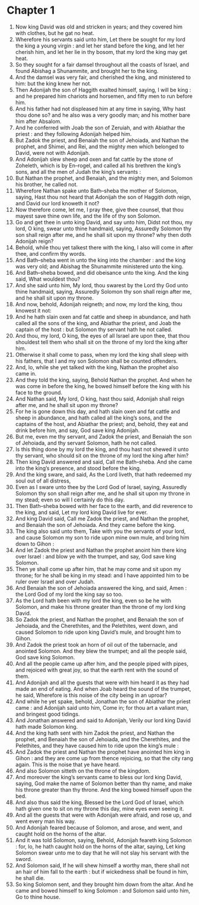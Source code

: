 # Chapter 1

1. Now king David was old and stricken in years; and they covered him with clothes, but he gat no heat.
2. Wherefore his servants said unto him, Let there be sought for my lord the king a young virgin : and let her stand before the king, and let her cherish him, and let her lie in thy bosom, that my lord the king may get heat.
3. So they sought for a fair damsel throughout all the coasts of Israel, and found Abishag a Shunammite, and brought her to the king.
4. And the damsel was very fair, and cherished the king, and ministered to him: but the king knew her not.
5. Then Adonijah the son of Haggith exalted himself, saying, I will be king : and he prepared him chariots and horsemen, and fifty men to run before him.
6. And his father had not displeased him at any time in saying, Why hast thou done so? and he also was a very goodly man; and his mother bare him after Absalom.
7. And he conferred with Joab the son of Zeruiah, and with Abiathar the priest : and they following Adonijah helped him.
8. But Zadok the priest, and Benaiah the son of Jehoiada, and Nathan the prophet, and Shimei, and Rei, and the mighty men which belonged to David, were not with Adonijah.
9. And Adonijah slew sheep and oxen and fat cattle by the stone of Zoheleth, which is by En–rogel, and called all his brethren the king’s sons, and all the men of Judah the king’s servants :
10. But Nathan the prophet, and Benaiah, and the mighty men, and Solomon his brother, he called not.
11. Wherefore Nathan spake unto Bath–sheba the mother of Solomon, saying, Hast thou not heard that Adonijah the son of Haggith doth reign, and David our lord knoweth it not?
12. Now therefore come, let me, I pray thee, give thee counsel, that thou mayest save thine own life, and the life of thy son Solomon.
13. Go and get thee in unto king David, and say unto him, Didst not thou, my lord, O king, swear unto thine handmaid, saying, Assuredly Solomon thy son shall reign after me, and he shall sit upon my throne? why then doth Adonijah reign?
14. Behold, while thou yet talkest there with the king, I also will come in after thee, and confirm thy words.
15. And Bath–sheba went in unto the king into the chamber : and the king was very old; and Abishag the Shunammite ministered unto the king.
16. And Bath–sheba bowed, and did obeisance unto the king. And the king said, What wouldest thou?
17. And she said unto him, My lord, thou swarest by the Lord thy God unto thine handmaid, saying, Assuredly Solomon thy son shall reign after me, and he shall sit upon my throne.
18. And now, behold, Adonijah reigneth; and now, my lord the king, thou knowest it not:
19. And he hath slain oxen and fat cattle and sheep in abundance, and hath called all the sons of the king, and Abiathar the priest, and Joab the captain of the host : but Solomon thy servant hath he not called.
20. And thou, my lord, O king, the eyes of all Israel are upon thee, that thou shouldest tell them who shall sit on the throne of my lord the king after him.
21. Otherwise it shall come to pass, when my lord the king shall sleep with his fathers, that I and my son Solomon shall be counted offenders.
22. And, lo, while she yet talked with the king, Nathan the prophet also came in.
23. And they told the king, saying, Behold Nathan the prophet. And when he was come in before the king, he bowed himself before the king with his face to the ground.
24. And Nathan said, My lord, O king, hast thou said, Adonijah shall reign after me, and he shall sit upon my throne?
25. For he is gone down this day, and hath slain oxen and fat cattle and sheep in abundance, and hath called all the king’s sons, and the captains of the host, and Abiathar the priest; and, behold, they eat and drink before him, and say, God save king Adonijah.
26. But me, even me thy servant, and Zadok the priest, and Benaiah the son of Jehoiada, and thy servant Solomon, hath he not called.
27. Is this thing done by my lord the king, and thou hast not shewed it unto thy servant, who should sit on the throne of my lord the king after him?
28. Then king David answered and said, Call me Bath–sheba. And she came into the king’s presence, and stood before the king.
29. And the king sware, and said, As the Lord liveth, that hath redeemed my soul out of all distress,
30. Even as I sware unto thee by the Lord God of Israel, saying, Assuredly Solomon thy son shall reign after me, and he shall sit upon my throne in my stead; even so will I certainly do this day.
31. Then Bath–sheba bowed with her face to the earth, and did reverence to the king, and said, Let my lord king David live for ever.
32. And king David said, Call me Zadok the priest, and Nathan the prophet, and Benaiah the son of Jehoiada. And they came before the king.
33. The king also said unto them, Take with you the servants of your lord, and cause Solomon my son to ride upon mine own mule, and bring him down to Gihon :
34. And let Zadok the priest and Nathan the prophet anoint him there king over Israel : and blow ye with the trumpet, and say, God save king Solomon.
35. Then ye shall come up after him, that he may come and sit upon my throne; for he shall be king in my stead: and I have appointed him to be ruler over Israel and over Judah.
36. And Benaiah the son of Jehoiada answered the king, and said, Amen : the Lord God of my lord the king say so too.
37. As the Lord hath been with my lord the king, even so be he with Solomon, and make his throne greater than the throne of my lord king David.
38. So Zadok the priest, and Nathan the prophet, and Benaiah the son of Jehoiada, and the Cherethites, and the Pelethites, went down, and caused Solomon to ride upon king David’s mule, and brought him to Gihon.
39. And Zadok the priest took an horn of oil out of the tabernacle, and anointed Solomon. And they blew the trumpet; and all the people said, God save king Solomon.
40. And all the people came up after him, and the people piped with pipes, and rejoiced with great joy, so that the earth rent with the sound of them.
41. And Adonijah and all the guests that were with him heard it as they had made an end of eating. And when Joab heard the sound of the trumpet, he said, Wherefore is this noise of the city being in an uproar?
42. And while he yet spake, behold, Jonathan the son of Abiathar the priest came : and Adonijah said unto him, Come in; for thou art a valiant man, and bringest good tidings.
43. And Jonathan answered and said to Adonijah, Verily our lord king David hath made Solomon king.
44. And the king hath sent with him Zadok the priest, and Nathan the prophet, and Benaiah the son of Jehoiada, and the Cherethites, and the Pelethites, and they have caused him to ride upon the king’s mule :
45. And Zadok the priest and Nathan the prophet have anointed him king in Gihon : and they are come up from thence rejoicing, so that the city rang again. This is the noise that ye have heard.
46. And also Solomon sitteth on the throne of the kingdom.
47. And moreover the king’s servants came to bless our lord king David, saying, God make the name of Solomon better than thy name, and make his throne greater than thy throne. And the king bowed himself upon the bed.
48. And also thus said the king, Blessed be the Lord God of Israel, which hath given one to sit on my throne this day, mine eyes even seeing it.
49. And all the guests that were with Adonijah were afraid, and rose up, and went every man his way.
50. And Adonijah feared because of Solomon, and arose, and went, and caught hold on the horns of the altar.
51. And it was told Solomon, saying, Behold, Adonijah feareth king Solomon : for, lo, he hath caught hold on the horns of the altar, saying, Let king Solomon swear unto me to day that he will not slay his servant with the sword.
52. And Solomon said, If he will shew himself a worthy man, there shall not an hair of him fall to the earth : but if wickedness shall be found in him, he shall die.
53. So king Solomon sent, and they brought him down from the altar. And he came and bowed himself to king Solomon : and Solomon said unto him, Go to thine house.

